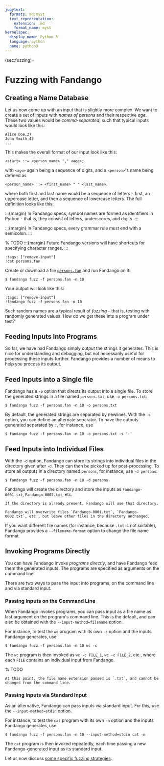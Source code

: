 ```yaml
---
jupytext:
  formats: md:myst
  text_representation:
    extension: .md
    format_name: myst
kernelspec:
  display_name: Python 3
  language: python
  name: python3
---
```


(sec:fuzzing)=
# Fuzzing with Fandango

## Creating a Name Database

Let us now come up with an input that is slightly more complex.
We want to create a set of inputs with _names of persons_ and their respective _age_.
These two values would be _comma-separated_, such that typical inputs would look like this:

```
Alice Doe,27
John Smith,45
...
```

This makes the overall format of our input look like this:

```
<start> ::= <person_name> "," <age>;
```

with `<age>` again being a sequence of digits, and a `<person>`'s name being defined as

```
<person_name> ::= <first_name> " " <last_name>;
```

where both first and last name would be a sequence of letters - first, an uppercase letter, and then a sequence of lowercase letters.
The full definition looks like this:

:::{margin}
In Fandango specs, symbol names are formed as identifiers in Python - that is, they consist of letters, underscores, and digits.
:::

:::{margin}
In Fandango specs, every grammar rule must end with a semicolon.
:::

% TODO
:::{margin}
Future Fandango versions will have shortcuts for specifying character ranges.
:::

```{code-cell}
:tags: ["remove-input"]
!cat persons.fan
```

Create or download a file [`persons.fan`](persons.fan) and run Fandango on it:

```shell
$ fandango fuzz -f persons.fan -n 10
```

Your output will look like this:

```{code-cell}
:tags: ["remove-input"]
!fandango fuzz -f persons.fan -n 10
```

Such random names are a typical result of _fuzzing_ – that is, testing with randomly generated values.
How do we get these into a program under test?


## Feeding Inputs Into Programs

So far, we have had Fandango simply _output_ the strings it generates.
This is nice for understanding and debugging, but not necessarily useful for processing these inputs further.
Fandango provides a number of means to help you process its output.

## Feed Inputs into a Single file

Fandango has a `-o` option that directs its output into a single file.
To store the generated strings in a file named `persons.txt`, use `-o persons.txt`:

```shell
$ fandango fuzz -f persons.fan -n 10 -o persons.txt
```

By default, the generated strings are separated by newlines.
With the `-s` option, you can define an alternate separator.
To have the outputs generated separated by `:`, for instance, use

```shell
$ fandango fuzz -f persons.fan -n 10 -o persons.txt -s ':'
```

## Feed Inputs into Individual Files

With the `-d` option, Fandango can store its strings into individual files in the directory given after `-d`.
They can then be picked up for post-processing.
To store all outputs in a directory named `persons`, for instance, use `-d persons`:

```shell
$ fandango fuzz -f persons.fan -n 10 -d persons
```

Fandango will create the directory and store the inputs as `Fandango-0001.txt`, `Fandango-0002.txt`, etc.

```{note}
If the directory is already present, Fandango will use that directory.
```

```{warning}
Fandango will overwrite files `Fandango-0001.txt`, `Fandango-0002.txt`, etc., but leave other files in the directory unchanged.
```

If you want different file names (for instance, because `.txt` is not suitable), Fandango provides a `--filename-format` option to change the file name format.


## Invoking Programs Directly

You can have Fandango invoke _programs directly_, and have Fandango feed them the generated inputs.
The programs are specified as arguments on the command line.

There are two ways to pass the input into programs, on the command line and via standard input.


### Passing Inputs on the Command Line

When Fandango invokes programs, you can pass input as a file name as last argument on the program's command line.
This is the default, and can also be obtained with the `--input-method=filename` option.

For instance, to test the `wc` program with its own `-c` option and the inputs Fandango generates, use

```shell
$ fandango fuzz -f persons.fan -n 10 wc -c
```

The `wc` program is then invoked as `wc -c FILE_1`, `wc -c FILE_2`, etc., where each `FILE` contains an individual input from Fandango.

% TODO
```{note}
At this point, the file name extension passed is `.txt`, and cannot be changed from the command line.
```


### Passing Inputs via Standard Input

As an alternative, Fandango can pass inputs via standard input.
For this, use the `--input-method=stdin` option.

For instance, to test the `cat` program with its own `-n` option and the inputs Fandango generates, use

```shell
$ fandango fuzz -f persons.fan -n 10 --input-method=stdin cat -n
```

The `cat` program is then invoked repeatedly, each time passing a new Fandango-generated input as its standard input.


Let us now discuss [some specific fuzzing strategies](sec:strategies).